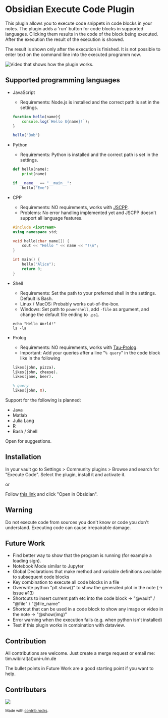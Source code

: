 # Obsidian Execute Code Plugin

This plugin allows you to execute code snippets in code blocks in your notes. The plugin adds a 'run' button for code blocks in supported languages. Clicking them results in the code of the block being executed. After the execution the result of the execution is showed. 

The result is shown only after the execution is finished. It is not possible to enter text on the command line into the executed programm now.

![Video that shows how the plugin works.](https://github.com/twibiral/obsidian-execute-code/blob/master/execute_code_example.gif?raw=true)

## Supported programming languages

- JavaScript 
    - Requirements: Node.js is installed and the correct path is set in the settings.
    ```javascript
    function hello(name){
        console.log(`Hello ${name}!`);
    }
	
    hello("Bob")
    ```
  
- Python     
    - Requirements: Python is installed and the correct path is set in the settings.
    ```python
    def hello(name):
        print(name)

    if __name__ == "__main__":
        hello("Eve")
    ```
  
- CPP
    - Requirements: NO requirements, works with [JSCPP](https://github.com/felixhao28/JSCPP).
    - Problems: No error handling implemented yet and JSCPP doesn't support all language features.
    ```cpp
    #include <iostream>
    using namespace std;

    void hello(char name[]) {
        cout << "Hello " << name << "!\n";
    }

    int main() {
        hello("Alice");
        return 0;
    }
    ```
  
- Shell
    - Requirements: Set the path to your preferred shell in the settings. Default is Bash.
    - Linux / MacOS: Probably works out-of-the-box.
    - Windows: Set path to `powershell`, add `-file` as argument, and change the default file ending to ``.ps1``.
    ```shell
    echo "Hello World!"
    ls -la
    ```
	
- Prolog
   - Requirements: NO requirements, works with [Tau-Prolog](https://github.com/tau-prolog/tau-prolog).
   - Important: Add your queries after a line "`% query`" in the code block like in the following 
	```prolog
	likes(john, pizza).
	likes(john, cheese).
	likes(jane, beer).
	
	% query
	likes(john, X).
	```
  
Support for the following is planned:
- Java
- Matlab
- Julia Lang
- R
- Bash / Shell

Open for suggestions.

## Installation
In your vault go to Settings > Community plugins > Browse and search for "Execute Code". Select the plugin, install it and activate it.

or

Follow [this link](https://obsidian.md/plugins?search=execute%20code#) and click "Open in Obsidian".

## Warning
Do not execute code from sources you don't know or code you don't understand. Executing code can cause irrepairable damage.

## Future Work
- Find better way to show that the program is running (for example a loading sign).
- Notebook Mode similar to Jupyter
- Global Declarations that make method and variable definitions available to subsequent code blocks
- Key combination to execute all code blocks in a file
- Overwrite python "plt.show()" to show the generated plot in the note (-> issue #13)
- Shortcuts to insert current path etc into the code block -> "@vault" / "@file" / "@file_name"
- Shortcut that can be used in a code block to show any image or video in the note -> "@show(img)"
- Error warning when the execution fails (e.g. when python isn't installed)
- Test if this plugin works in combination with dataview.

## Contribution
All contributions are welcome. Just create a merge request or email me: tim.wibiral(at)uni-ulm.de

The bullet points in Future Work are a good starting point if you want to help.

## Contributers
<a href="https://github.com/twibiral/obsidian-execute-code/graphs/contributors">
  <img src="https://contrib.rocks/image?repo=twibiral/obsidian-execute-code" />
</a>



<sub>Made with [contrib.rocks](https://contrib.rocks).</sub>
